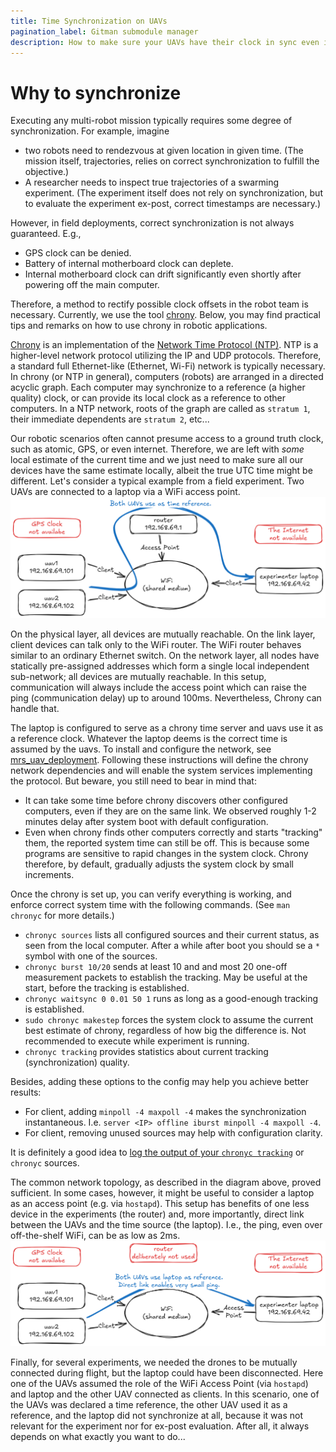 ```yaml
---
title: Time Synchronization on UAVs
pagination_label: Gitman submodule manager
description: How to make sure your UAVs have their clock in sync even in field.
---
```

# Why to synchronize
Executing any multi-robot mission typically requires some degree of synchronization. For example, imagine

- two robots need to rendezvous at given location in given time. (The mission itself, trajectories, relies on correct synchronization to fulfill the objective.)
- A researcher needs to inspect true trajectories of a swarming experiment. (The experiment itself does not rely on synchronization, but to evaluate the experiment ex-post, correct timestamps are necessary.)

However, in field deployments, correct synchronization is not always guaranteed. E.g.,

- GPS clock can be denied.
- Battery of internal motherboard clock can deplete.
- Internal motherboard clock can drift significantly even shortly after powering off the main computer.

Therefore, a method to rectify possible clock offsets in the robot team is necessary. Currently, we use the tool [chrony](https://chrony-project.org/). Below, you may find practical tips and remarks on how to use chrony in robotic applications.

[Chrony](https://chrony-project.org/) is an implementation of the [Network Time Protocol (NTP)](https://www.rfc-editor.org/rfc/rfc5905).
NTP is a higher-level network protocol utilizing the IP and UDP protocols.
Therefore, a standard full Ethernet-like (Ethernet, Wi-Fi) network is typically necessary.
In chrony (or NTP in general), computers (robots) are arranged in a directed acyclic graph.
Each computer may synchronize to a reference (a higher quality) clock, or can provide its local clock as a reference to other computers.
In a NTP network, roots of the graph are called as `stratum 1`, their immediate dependents are `stratum 2`, etc...

Our robotic scenarios often cannot presume access to a ground truth clock, such as atomic, GPS, or even internet.
Therefore, we are left with _some_ local estimate of the current time and we just need to make sure all our devices have the same estimate locally, albeit the true UTC time might be different.
Let's consider a typical example from a field experiment. Two UAVs are connected to a laptop via a WiFi access point.
![Usual topology during experiment.](fig-chrony/topology_std.png)

On the physical layer, all devices are mutually reachable.
On the link layer, client devices can talk only to the WiFi router.
The WiFi router behaves similar to an ordinary Ethernet switch.
On the network layer, all nodes have statically pre-assigned addresses which form a single local independent sub-network; all devices are mutually reachable.
In this setup, communication will always include the access point which can raise the ping (communication delay) up to around 100ms.
Nevertheless, Chrony can handle that.

The laptop is configured to serve as a chrony time server and uavs use it as a reference clock. Whatever the laptop deems is the correct time is assumed by the uavs.
To install and configure the network, see [mrs_uav_deployment](https://github.com/ctu-mrs/mrs_uav_deployment/tree/3386b97d7faa873a82c6ed79d7e91a2141bd0325/miscellaneous/chrony).
Following these instructions will define the chrony network dependencies and will enable the system services implementing the protocol.
But beware, you still need to bear in mind that:

- It can take some time before chrony discovers other configured computers, even if they are on the same link. We observed roughly 1-2 minutes delay after system boot with default configuration.
- Even when chrony finds other computers correctly and starts "tracking" them, the reported system time can still be off. This is because some programs are sensitive to rapid changes in the system clock. Chrony therefore, by default, gradually adjusts the system clock by small increments.

Once the chrony is set up, you can verify everything is working, and enforce correct system time with the following commands. (See `man chronyc` for more details.)

- `chronyc sources` lists all configured sources and their current status, as seen from the local computer. After a while after boot you should se a `*` symbol with one of the sources.
- `chronyc burst 10/20` sends at least 10 and and most 20 one-off measurement packets to establish the tracking. May be useful at the start, before the tracking is established.
- `chronyc waitsync 0 0.01 50 1` runs as long as a good-enough tracking is established.
- `sudo chronyc makestep` forces the system clock to assume the current best estimate of chrony, regardless of how big the difference is. Not recommended to execute while experiment is running.
- `chronyc tracking` provides statistics about current tracking (synchronization) quality.

Besides, adding these options to the config may help you achieve better results:

- For client, adding `minpoll -4 maxpoll -4` makes the synchronization instantaneous. I.e. `server <IP> offline iburst minpoll -4 maxpoll -4`.
- For client, removing unused sources may help with configuration clarity.

It is definitely a good idea to [log the output of your `chronyc tracking`](https://mrs.fel.cvut.cz/gitlab/vpritzl/mrs_chrony_ros_monitor) or `chronyc` sources.

The common network topology, as described in the diagram above, proved sufficient.
In some cases, however, it might be useful to consider a laptop as an access point (e.g. via `hostapd`).
This setup has benefits of one less device in the experiments (the router) and, more importantly, direct link between the UAVs and the time source (the laptop). I.e., the ping, even over off-the-shelf WiFi, can be as low as 2ms.
![Usual topology during experiment.](fig-chrony/topology_laptop.png)

Finally, for several experiments, we needed the drones to be mutually connected during flight, but the laptop could have been disconnected. Here one of the UAVs assumed the role of the WiFi Access Point (via `hostapd`) and laptop and the other UAV connected as clients. In this scenario, one of the UAVs was declared a time reference, the other UAV used it as a reference, and the laptop did not synchronize at all, because it was not relevant for the experiment nor for ex-post evaluation.
After all, it always depends on what exactly you want to do...

